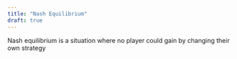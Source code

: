 ```yaml
---
title: "Nash Equilibrium"
draft: true
---
```


Nash equilibrium is a situation where no player could gain by changing their own strategy 

